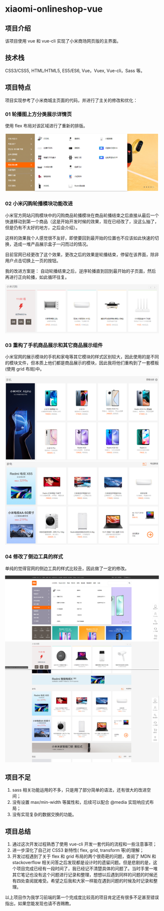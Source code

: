 # xiaomi-onlineshop-vue

## 项目介绍 

该项目使用 vue 和 vue-cli 实现了小米商场网页版的主界面。

## 技术栈

CSS3/CSS5, HTML/HTML5, ES5/ES6, Vue，Vuex, Vue-cli，Sass 等。
 
## 项目特点

项目实现参考了小米商城主页面的代码，并进行了主关的修改和优化：

### 01 轮播图上方分类展示详情页

使用 flex 布局对该区域进行了重新的排版。 

![alt 不同类别商品展示](https://github.com/FrightingDragon/xiaomi-onlineshop-vue/blob/master/sreencut/%E4%B8%8D%E5%90%8C%E7%B1%BB%E5%88%AB%E5%95%86%E5%93%81%E5%B1%95%E7%A4%BA.png)

### 02 小米闪购轮播模块功能改进

小米官方网站闪购模块中的闪购商品轮播模块在商品轮播结束之后直接从最后一个快速移动到第一个商品（这是开始开发时候的效果，现在已经改了，没这么抽了，但是仍有不太好的地方，之后会介绍）。

这样的效果我个人感觉很不友好，即使要回到最开始的位置也不应该如此快速的切换，造成一堆产品展示盒子一闪而过的情况。

目前官网已经更改了这个效果，更改之后的效果是轮播结束，停留在该界面，除非用户点击切换上一页的按钮。

我的改进方案是：
    自动轮播结束之后，逆序轮播直到回到最开始的子页面，然后再进行正向轮播，如此循环往复。

![alt 闪购轮播图优化](sreencut/闪购轮播图优化.png)

### 03 重构了手机商品展示和其它商品展示组件

小米官网的展示模块的手机和家电等其它模块的样式区别较大，因此使用的是不同的模块文件，但本质上他们都是商品展示的模块，因此我将他们重构到了一套模板(使用 grid 布局)中。

![alt 手机商品展示](sreencut/手机商品展示.png)
![alt 其它商品展示](sreencut/其它商品展示.png)

### 04 修改了侧边工具的样式

单纯的觉得官网的侧边工具的样式比较丑，因此做了一定的修改。

![alt 修改后的侧边工具栏01](sreencut/修改后的侧边工具栏01.png)
![alt 修改后的侧边工具栏02](sreencut/修改后的侧边工具栏02.png)

## 项目不足

1. sass 相关功能运用的不多，只是用了部分简单的语法，还有很大的改进空间；
2. 没有设置 max/min-width 等属性和，后续可以配合 @media 实现响应式布局；
3. 没有实现复杂的数据交换的功能。 

## 项目总结
1. 通过这次开发过程熟悉了使用 vue-cli 开发一套代码的流程和一些注意事项；
2. 进一步深化了自己对 CSS3 新特性( flex, grid, transform 等)的理解；
3. 开发过程遇到了关于 flex 和 grid 布局的两个很奇葩的问题，查阅了 MDN 和 stackoverflow 相关问答之后发现都是设计时的遗留问题。但是悲剧的是，这个项目完成已经有一段时间了，我已经记不清楚具体的问题了。当时手里一堆其它笔记也没有这个问题进行记录和整理，想想以后遇到同样的问题的时候还有四处查阅就难受。希望之后我和大家一样能在遇到问题的时候及时记录和整理。

以上项目作为我学习前端的第一个完成度比较高的项目肯定还有很多不足甚至错误指出，如果您能发现也请不吝赐教。
